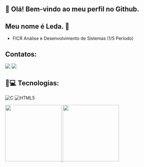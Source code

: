## 👋 Olá! Bem-vindo ao meu perfil no Github.
## Meu nome é Leda. 🔭
- FICR Análise e Desenvolvimento de Sistemas (1/5 Período)
## Contatos:
<div>
<a href = "mailto:contato@ledatrindade94"><img loading="lazy" src="https://img.shields.io/badge/Gmail-D14836?style=for-the-badge&logo=gmail&logoColor=white" target="_blank"></a>
<a href="https://www.linkedin.com/in/l%C3%AAda-trindade-b21a73288/" target="_blank"><img loading="lazy" src="https://img.shields.io/badge/-LinkedIn-%230077B5?style=for-the-badge&logo=linkedin&logoColor=white" target="_blank"></a>   
</div>

## 🚀💻 Tecnologias:
 ![C](https://img.shields.io/badge/--black?style=flat-square&logo=c)
![HTML5](https://img.shields.io/badge/--E34F26?style=flat-square&logo=html5&logoColor=white)

<div>
<a href="https://github.com/ledatrindade">
<img loading="lazy" height="180em" src="https://github-readme-stats.vercel.app/api/top-langs/?username=ledatrindade&layout=compact&langs_count=7&theme=dracula"/>
<img loading="lazy" height="180em" src="https://github-readme-stats.vercel.app/api?username=ledatrindade&show_icons=true&theme=dracula&include_all_commits=true&count_private=true"/>
</div>
